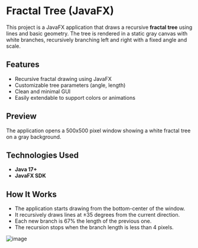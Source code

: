 # Fractal Tree (JavaFX)

This project is a  JavaFX application that draws a recursive **fractal tree** using lines and basic geometry. The tree is rendered in a static gray canvas with white branches, recursively branching left and right with a fixed angle and scale.

## Features

- Recursive fractal drawing using JavaFX
- Customizable tree parameters (angle, length)
- Clean and minimal GUI
- Easily extendable to support colors or animations

## Preview

The application opens a 500x500 pixel window showing a white fractal tree on a gray background.

## Technologies Used

- **Java 17+**
- **JavaFX SDK**

## How It Works

- The application starts drawing from the bottom-center of the window.
- It recursively draws lines at ±35 degrees from the current direction.
- Each new branch is 67% the length of the previous one.
- The recursion stops when the branch length is less than 4 pixels.

![image](https://github.com/user-attachments/assets/6a0c1ffb-ff25-4ab1-a4a8-205b52a95ebd)

